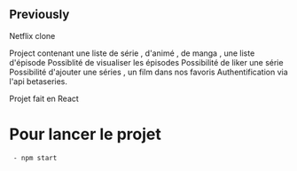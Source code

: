 ## Previously

Netflix clone

Project contenant une liste de série , d'animé , de manga , une liste d'épisode
Possiblité de visualiser les épisodes
Possibilité de liker une série
Possibilité d'ajouter une séries , un film dans nos favoris
Authentification via l'api betaseries.

Projet fait en React

# Pour lancer le projet
     - npm start
